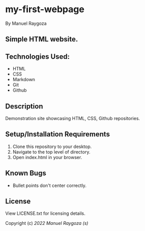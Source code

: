 # my-first-webpage
By Manuel Raygoza
## Simple HTML website.

## Technologies Used: 

* HTML
* CSS
* Markdown 
* Git
* Github

## Description 

Demonstration site showcasing HTML, CSS, Github repositories.

## Setup/Installation Requirements
1. Clone this repository to your desktop.
2. Navigate to the top level of directory.
3. Open index.html in your browser.

## Known Bugs

* Bullet points don't center correctly.

## License

View LICENSE.txt for licensing details.


Copyright (c) _2022_ _Manuel Raygoza (s)_